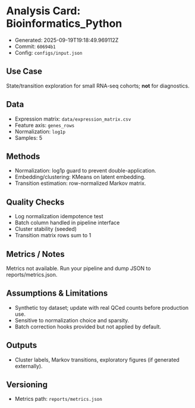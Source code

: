 # Analysis Card: Bioinformatics_Python

- Generated: 2025-09-19T19:18:49.969112Z
- Commit: `60694b1`
- Config: `configs/input.json`

## Use Case
State/transition exploration for small RNA-seq cohorts; **not** for diagnostics.

## Data
- Expression matrix: `data/expression_matrix.csv`
- Feature axis: `genes_rows`
- Normalization: `log1p`
- Samples: 5

## Methods
- Normalization: log1p guard to prevent double-application.
- Embedding/clustering: KMeans on latent embedding.
- Transition estimation: row-normalized Markov matrix.

## Quality Checks
- Log normalization idempotence test
- Batch column handled in pipeline interface
- Cluster stability (seeded)
- Transition matrix rows sum to 1

## Metrics / Notes
Metrics not available. Run your pipeline and dump JSON to reports/metrics.json.

## Assumptions & Limitations
- Synthetic toy dataset; update with real QCed counts before production use.
- Sensitive to normalization choice and sparsity.
- Batch correction hooks provided but not applied by default.

## Outputs
- Cluster labels, Markov transitions, exploratory figures (if generated externally).

## Versioning
- Metrics path: `reports/metrics.json`
